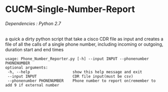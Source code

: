 # CUCM-Single-Number-Report
###### Dependencies : Python 2.7

a quick a dirty python script that take a cisco CDR file as input and creates a file of all the calls of a single phone number, including incoming or outgoing, duration start and end times

```
usage: Phone_Number_Reporter.py [-h] --input INPUT --phonenumber PHONENUMBER
optional arguments:
 -h, --help           		  show this help message and exit
 --input INPUT         		  CDR file input(must be csv)
 --phonenumber PHONENUMBER	  Phone number to report on(remember to add 9 if external number
```
